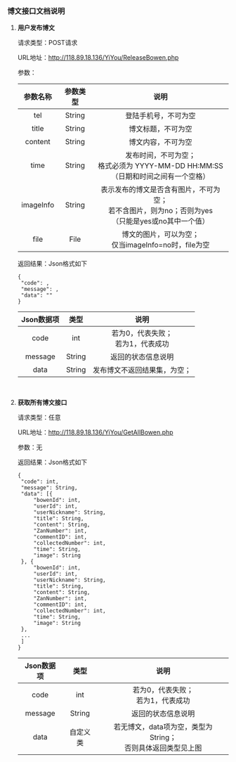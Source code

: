 ### 博文接口文档说明

1. **用户发布博文**

   请求类型：POST请求

   URL地址：http://118.89.18.136/YiYou/ReleaseBowen.php

   参数：

   | 参数名称  | 参数类型 |                             说明                             |
   | :-------: | :------: | :----------------------------------------------------------: |
   |    tel    |  String  |                     登陆手机号，不可为空                     |
   |   title   |  String  |                      博文标题，不可为空                      |
   |  content  |  String  |                      博文内容，不可为空                      |
   |   time    |  String  | 发布时间，不可为空；<br/>格式必须为 YYYY-MM-DD HH:MM:SS<br/>（日期和时间之间有一个空格） |
   | imageInfo |  String  | 表示发布的博文是否含有图片，不可为空；<br/>若不含图片，则为no；否则为yes<br/>（只能是yes或no其中一个值） |
   |   file    |   File   |   博文的图片，可以为空；<br/>仅当imageInfo=no时，file为空    |

   返回结果：Json格式如下

   ```
   {
   	"code": ,
   	"message": ,
   	"data": ""
   }
   ```

   | Json数据项 |  类型  |                 说明                  |
   | :--------: | :----: | :-----------------------------------: |
   |    code    |  int   | 若为0，代表失败；<br/>若为1，代表成功 |
   |  message   | String |          返回的状态信息说明           |
   |    data    | String |     发布博文不返回结果集，为空；      |

   ​

2. **获取所有博文接口**

   请求类型：任意

   URL地址：http://118.89.18.136/YiYou/GetAllBowen.php

   参数：无

   返回结果：Json格式如下

   ```
   {
   	"code": int,
   	"message": String,
   	"data": [{
   		"bowenId": int,
   		"userId": int,
   		"userNickname": String,
   		"title": String,
   		"content": String,
   		"ZanNumber": int,
   		"commentID": int,
   		"collectedNumber": int,
   		"time": String,
   		"image": String
   	}, {
   		"bowenId": int,
   		"userId": int,
   		"userNickname": String,
   		"title": String,
   		"content": String,
   		"ZanNumber": int,
   		"commentID": int,
   		"collectedNumber": int,
   		"time": String,
   		"image": String
   	},
   	...
   	]
   }
   ```

   | Json数据项 |   类型   |                             说明                             |
   | :--------: | :------: | :----------------------------------------------------------: |
   |    code    |   int    |            若为0，代表失败；<br/>若为1，代表成功             |
   |  message   |  String  |                      返回的状态信息说明                      |
   |    data    | 自定义类 | 若无博文，data项为空，类型为String；<br/>否则具体返回类型见上图 |

   ​

   ​